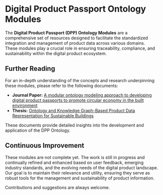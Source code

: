 # Digital Product Passport Ontology Modules

The **Digital Product Passport (DPP) Ontology Modules** are a comprehensive set of resources designed to facilitate the standardized integration and management of product data across various domains. These modules play a crucial role in ensuring traceability, compliance, and sustainability within the digital product ecosystem.

## Further Reading

For an in-depth understanding of the concepts and research underpinning these modules, please refer to the following documents:

- **Journal Paper:** [A modular ontology modeling approach to developing digital product passports to promote circular economy in the built environment](https://doi.org/10.1016/j.spc.2024.05.007)
- **Thesis:** [Ontology and Knowledge Graph-Based Product Data Representation for Sustainable Buildings](https://urn.kb.se/resolve?urn=urn:nbn:se:hj:diva-65950)

These documents provide detailed insights into the development and application of the DPP Ontology.

## Continuous Improvement

These modules are not complete yet. The work is still in progress and continually refined and enhanced based on user feedback, emerging industry standards, and the evolving needs of the digital product landscape. Our goal is to maintain their relevance and utility, ensuring they serve as robust tools for the management and sustainability of product information.

Contributions and suggestions are always welcome. 



